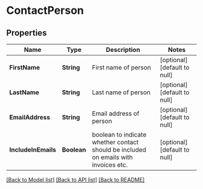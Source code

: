 # ContactPerson
## Properties

| Name | Type | Description | Notes |
|------------ | ------------- | ------------- | -------------|
| **FirstName** | **String** | First name of person | [optional] [default to null] |
| **LastName** | **String** | Last name of person | [optional] [default to null] |
| **EmailAddress** | **String** | Email address of person | [optional] [default to null] |
| **IncludeInEmails** | **Boolean** | boolean to indicate whether contact should be included on emails with invoices etc. | [optional] [default to null] |

[[Back to Model list]](../README.md#documentation-for-models) [[Back to API list]](../README.md#documentation-for-api-endpoints) [[Back to README]](../README.md)

